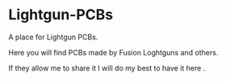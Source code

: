 # Lightgun-PCBs

A place for Lightgun PCBs.

Here you will find PCBs made by Fusion Loghtguns and others. 

If they allow me to share it I will do my best to have it here .
